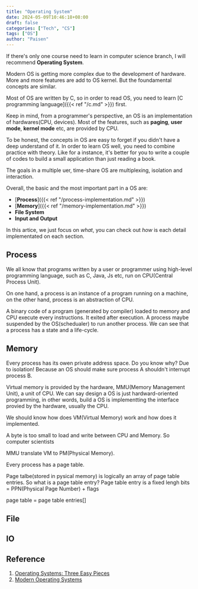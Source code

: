 ```yaml
---
title: "Operating System"
date: 2024-05-09T10:46:18+08:00
draft: false
categories: ["Tech", "CS"]
tags: ["OS"]
author: "Paisen"
---
```

If there's only one course need to learn in computer science branch, I will recommend **Operating System**. 

Modern OS is getting more complex due to the development of hardware. More and more features are add to OS kernel. But the foundamental concepts are similar.

Most of OS are written by C, so in order to read OS, you need to learn [C programming language]({{< ref "/c.md" >}}) first.

Keep in mind, from a programmer's perspective, an OS is an implementation of hardwares(CPU, devices). Most of the features, such as **paging**, **user mode**, **kernel mode** etc, are provided by CPU.

To be honest, the concepts in OS are easy to forget if you didn't have a deep understand of it. In order to learn OS well, you need to combine practice with theory. Like for a instance, it's better for you to write a couple of codes to build a small application than just reading a book.

The goals in a multiple uer, time-share OS are multiplexing, isolation and interaction.

Overall, the basic and the most important part in a OS are:
- [**Process**]({{< ref "/process-implementation.md" >}})
- [**Memory**]({{< ref "/memory-implementation.md" >}})
- **File System**
- **Input and Output**

In this artice, we just focus on *what*, you can check out *how* is each detail implementated on each section.
## Process
We all know that programs written by a user or programmer using high-level programming language, such as C, Java, Js etc, run on CPU(Central Process Unit). 

On one hand, a process is an instance of a program running on a machine, on the other hand, process is an abstraction of CPU.

A binary code of a program (generated by compiler) loaded to memory and CPU execute every instructions. It exited after execution. A process maybe suspended by the OS(schedualer) to run another process. We can see that a process has a state and a life-cycle. 

## Memory
Every process has its owen private address space. Do you know why? Due to isolation! Because an OS should make sure process A shouldn't interrupt process B.

Virtual memory is provided by the hardware, MMU(Memory Management Unit), a unit of CPU. We can say design a OS is just hardward-oriented programming, in other words, build a OS is implementting the interface provied by the hardware, usually the CPU.

We should know how does VM(Virtual Memory) work and how does it implemented.

A byte is too small to load and write between CPU and Memory. So computer scientists 

MMU translate VM to PM(Physical Memory).

Every process has a page table.

Page talbe(stored in pysical memory) is logically an array of page table entries.
So what is a page table entry?
Page table entry is a fixed lengh bits = PPN(Physical Page Number) + flags

page table = page table entries[]

## File
 
## IO

## Reference
1. [Operating Systems: Three Easy Pieces](https://www.amazon.co.jp/-/en/Remzi-H-Arpaci-Dusseau/dp/198508659X)
1. [Modern Operating Systems](https://www.amazon.co.jp/-/en/Andrew-Tanenbaum/dp/013359162X)

